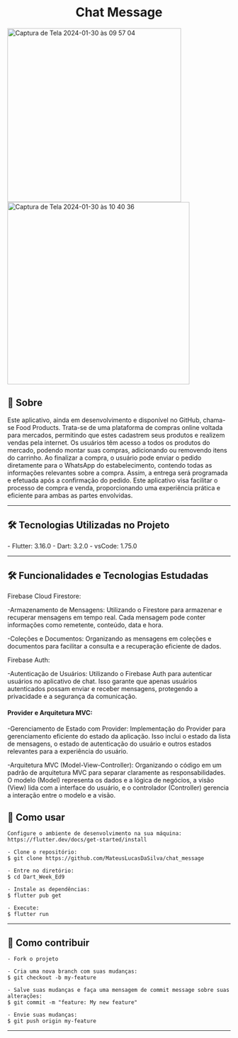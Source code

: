 <h1 align="center">Chat Message</h1>

<img width="392" alt="Captura de Tela 2024-01-30 às 09 57 04" src="https://github.com/MateusLucasDaSilva/chat_message/assets/101568163/9363571a-c937-4a85-a824-59916005f841">
<img width="411" alt="Captura de Tela 2024-01-30 às 10 40 36" src="https://github.com/MateusLucasDaSilva/chat_message/assets/101568163/dfa3c0c7-595e-49f7-8683-07ba75ae8690">

<h2>📖 Sobre</h2>
<p>
   Este aplicativo, ainda em desenvolvimento e disponível no GitHub, chama-se Food Products. Trata-se de uma plataforma de compras online voltada para mercados, permitindo que estes cadastrem seus produtos e realizem vendas pela internet. Os usuários têm acesso a todos os produtos do mercado, podendo montar suas compras, adicionando ou removendo itens do carrinho. Ao finalizar a compra, o usuário pode enviar o pedido diretamente para o WhatsApp do estabelecimento, contendo todas as informações relevantes sobre a compra. Assim, a entrega será programada e efetuada após a confirmação do pedido. Este aplicativo visa facilitar o processo de compra e venda, proporcionando uma experiência prática e eficiente para ambas as partes envolvidas.

</p>


---
<h2>🛠️ Tecnologias Utilizadas no Projeto</h2>
  - Flutter: 3.16.0
  - Dart: 3.2.0
  - vsCode: 1.75.0


---


<h2>🛠️ Funcionalidades e Tecnologias Estudadas</h2>

<p>
Firebase Cloud Firestore:

-Armazenamento de Mensagens: Utilizando o Firestore para armazenar e recuperar mensagens em tempo real. Cada mensagem pode conter informações como remetente, conteúdo, data e hora.

-Coleções e Documentos: Organizando as mensagens em coleções e documentos para facilitar a consulta e a recuperação eficiente de dados.

Firebase Auth:

-Autenticação de Usuários: Utilizando o Firebase Auth para autenticar usuários no aplicativo de chat. Isso garante que apenas usuários autenticados possam enviar e receber mensagens, protegendo a privacidade e a segurança da comunicação.

<h4>Provider e Arquitetura MVC: </h4>

-Gerenciamento de Estado com Provider: Implementação do Provider para gerenciamento eficiente do estado da aplicação. Isso inclui o estado da lista de mensagens, o estado de autenticação do usuário e outros estados relevantes para a experiência do usuário.

-Arquitetura MVC (Model-View-Controller): Organizando o código em um padrão de arquitetura MVC para separar claramente as responsabilidades. O modelo (Model) representa os dados e a lógica de negócios, a visão (View) lida com a interface do usuário, e o controlador (Controller) gerencia a interação entre o modelo e a visão.
   </p>

<h2>🤔 Como usar</h2>

   ```
   Configure o ambiente de desenvolvimento na sua máquina:
   https://flutter.dev/docs/get-started/install

   - Clone o repositório:
   $ git clone https://github.com/MateusLucasDaSilva/chat_message

   - Entre no diretório:
   $ cd Dart_Week_Ed9

   - Instale as dependências:
   $ flutter pub get

   - Execute:
   $ flutter run
   ```

---


<h2>💪 Como contribuir</h2>

   ```
   - Fork o projeto 

   - Cria uma nova branch com suas mudanças:
   $ git checkout -b my-feature

   - Salve suas mudanças e faça uma mensagem de commit message sobre suas alterações:
   $ git commit -m "feature: My new feature"

   - Envie suas mudanças:
   $ git push origin my-feature
   ```

---

